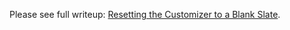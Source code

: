 Please see full writeup: [Resetting the Customizer to a Blank Slate](https://make.xwp.co/2016/09/11/resetting-the-customizer-to-a-blank-slate/).
